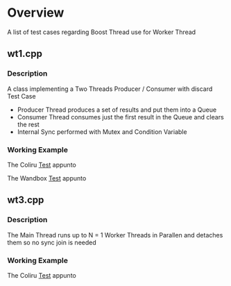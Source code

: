 
# Overview 

A list of test cases regarding Boost Thread use for Worker Thread 

## wt1.cpp 

### Description 

A class implementing a Two Threads Producer / Consumer with discard Test Case 

- Producer Thread produces a set of results and put them into a Queue 
- Consumer Thread consumes just the first result in the Queue and clears the rest 
- Internal Sync performed with Mutex and Condition Variable 



### Working Example 

The Coliru <a href="http://coliru.stacked-crooked.com/a/18b439a9964ae83b" target="_blank">Test</a> appunto 

The Wandbox <a href="http://melpon.org/wandbox/permlink/06qhdQoIXwvWPxbV" target="_blank">Test</a> appunto 



## wt3.cpp 

### Description 

The Main Thread runs up to N = 1 Worker Threads in Parallen and detaches them so no sync join is needed 

### Working Example 

The Coliru <a href="http://coliru.stacked-crooked.com/a/ee517476a341ed4e" target="_blank">Test</a> appunto 



